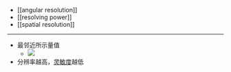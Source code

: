 - [[angular resolution]]
- [[resolving power]]
- [[spatial resolution]]
- ---
- 最邻近所示量值
    - ![](https://firebasestorage.googleapis.com/v0/b/firescript-577a2.appspot.com/o/imgs%2Fapp%2FXELiu-NovaKG%2FnQI4KuVSNB.png?alt=media&token=2b583ed2-dcf1-4b7d-9140-12d6938134b4)
- 分辨率越高，[灵敏度]([[sensitivity]])越低
